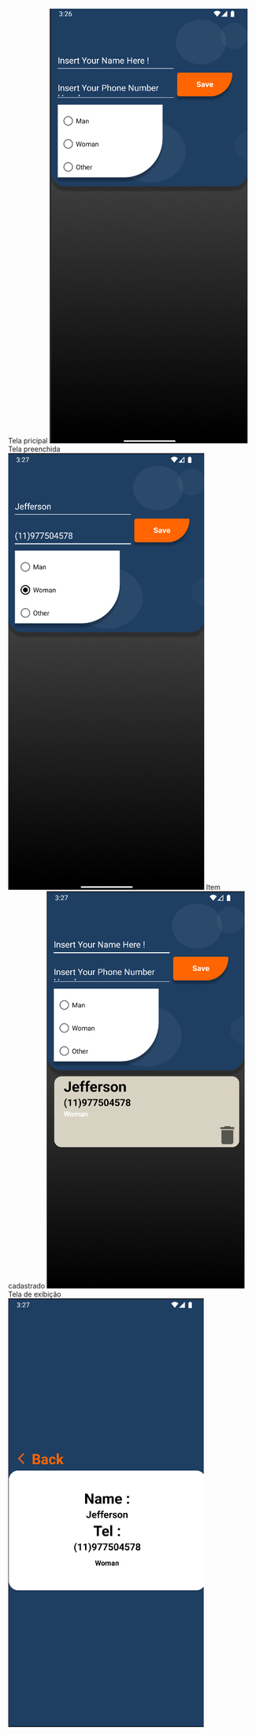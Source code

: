 Tela pricipal
![image](https://github.com/jefdevv/AgendaV4/blob/master/1.jpg)
Tela preenchida
<br>
![image](https://github.com/jefdevv/AgendaV4/blob/master/2.jpg)
Item cadastrado
![image](https://github.com/jefdevv/AgendaV4/blob/master/3.jpg)
Tela de exibição
![image](https://github.com/jefdevv/AgendaV4/blob/master/4.jpg)


